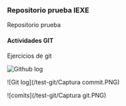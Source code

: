 ### Repositorio prueba IEXE 

Repositorio prueba 

#### Actividades GIT 

Ejercicios de git

![Github log](/test-git/Captura.PNG)

![Git log](/test-git/Captura commit.PNG)

![comits](/test-git/Captura git.PNG)

